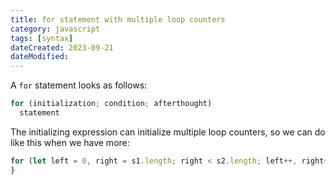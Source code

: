 ```yaml
---
title: for statement with multiple loop counters
category: javascript
tags: [syntax]
dateCreated: 2023-09-21
dateModified:
---
```


A `for` statement looks as follows:

```javascript
for (initialization; condition; afterthought)
  statement
```

The initializing expression can initialize multiple loop counters, so we can do like this when we have more:

```javascript
for (let left = 0, right = s1.length; right < s2.length; left++, right++) {
}
```
